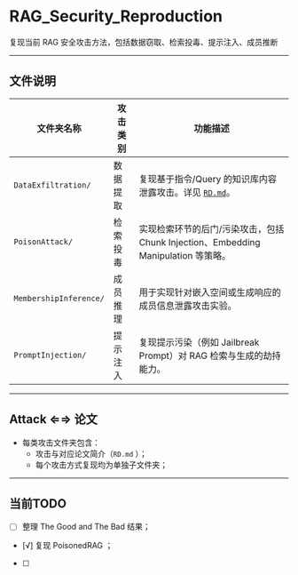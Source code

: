# RAG_Security_Reproduction

复现当前 RAG 安全攻击方法，包括数据窃取、检索投毒、提示注入、成员推断

---

##  文件说明

| 文件夹名称            | 攻击类别       | 功能描述                                                                 |
|-----------------------|----------------|--------------------------------------------------------------------------|
| `DataExfiltration/`   | 数据提取   | 复现基于指令/Query 的知识库内容泄露攻击。详见 [`RD.md`](./DataExfiltration/RD.md)。 |
| `PoisonAttack/`       | 检索投毒   | 实现检索环节的后门/污染攻击，包括 Chunk Injection、Embedding Manipulation 等策略。 |
| `MembershipInference/`| 成员推理   | 用于实现针对嵌入空间或生成响应的成员信息泄露攻击实验。               |
| `PromptInjection/`    | 提示注入   | 复现提示污染（例如 Jailbreak Prompt）对 RAG 检索与生成的劫持能力。   |

---

##  Attack ⇐⇒ 论文

- 每类攻击文件夹包含：
  - 攻击与对应论文简介（`RD.md` ）；
  - 每个攻击方式复现均为单独子文件夹；

---

##  当前TODO

- [ ] 整理 The Good and The Bad 结果；
- [√] 复现 PoisonedRAG ；
- [ ]
